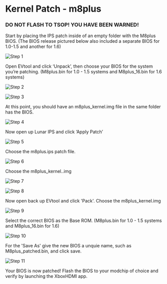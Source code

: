 # Kernel Patch - m8plus

### DO NOT FLASH TO TSOP! YOU HAVE BEEN WARNED!

Start by placing the IPS patch inside of an empty folder with the M8plus BIOS. (The BIOS release pictured below also included a separate BIOS for 1.0-1.5 and another for 1.6)

![Step 1](https://github.com/MakeMHz/xbox-hdmi/raw/master/manual/images/patch/m8plus_patch_1.png)

Open EVtool and click ‘Unpack’, then choose your BIOS for the system you’re patching. (M8plus.bin for 1.0 - 1.5 systems and M8plus_16.bin for 1.6 systems)

![Step 2](https://github.com/MakeMHz/xbox-hdmi/raw/master/manual/images/patch/m8plus_patch_2.png)

![Step 3](https://github.com/MakeMHz/xbox-hdmi/raw/master/manual/images/patch/m8plus_patch_3.png)

At this point, you should have an m8plus_kernel.img file in the same folder has the BIOS.

![Step 4](https://github.com/MakeMHz/xbox-hdmi/raw/master/manual/images/patch/m8plus_patch_4.png)

Now open up Lunar IPS and click ‘Apply Patch’

![Step 5](https://github.com/MakeMHz/xbox-hdmi/raw/master/manual/images/patch/m8plus_patch_5.png)

Choose the m8plus.ips patch file. 

![Step 6](https://github.com/MakeMHz/xbox-hdmi/raw/master/manual/images/patch/m8plus_patch_6.png)

Choose the m8plus_kernel..img

![Step 7](https://github.com/MakeMHz/xbox-hdmi/raw/master/manual/images/patch/m8plus_patch_7.png)

![Step 8](https://github.com/MakeMHz/xbox-hdmi/raw/master/manual/images/patch/m8plus_patch_8.png)

Now open back up EVtool and click 'Pack'. Choose the m8plus_kernel.img

![Step 9](https://github.com/MakeMHz/xbox-hdmi/raw/master/manual/images/patch/m8plus_patch_9.png)

Select the correct BIOS as the Base ROM. (M8plus.bin for 1.0 - 1.5 systems and M8plus_16.bin for 1.6)

![Step 10](https://github.com/MakeMHz/xbox-hdmi/raw/master/manual/images/patch/m8plus_patch_10.png)

For the 'Save As' give the new BIOS a unquie name, such as M8plus_patched.bin, and click save.

![Step 11](https://github.com/MakeMHz/xbox-hdmi/raw/master/manual/images/patch/m8plus_patch_11.png)

Your BIOS is now patched! Flash the BIOS to your modchip of choice and verify by launching the XboxHDMI app.
